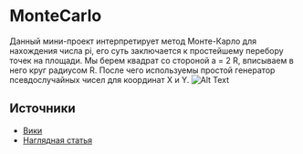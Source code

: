 # MonteCarlo

Данный мини-проект интерпретирует метод Монте-Карло для нахождения числа pi, его суть заключается к простейшему перебору точек на площади. Мы берем квадрат со стороной a = 2 R, вписываем в него круг радиусом R. После чего используемы простой генератор псевдослучайных чисел для координат X и Y.
![Alt Text](https://upload.wikimedia.org/wikipedia/commons/8/84/Pi_30K.gif)


## Источники

 - [Вики](https://ru.wikipedia.org/wiki/Метод_Монте-Карло)
 - [Наглядная статья](https://www.geeksforgeeks.org/estimating-value-pi-using-monte-carlo/)


